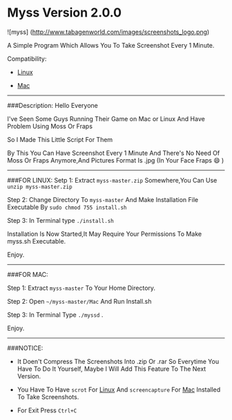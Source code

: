 # Myss Version 2.0.0

![myss] (http://www.tabagenworld.com/images/screenshots_logo.png)

A Simple Program Which Allows You To Take Screenshot Every 1 Minute.

 Compatibility:
 
* [Linux](#Linux)

* [Mac](#Mac)

---

###Description:
Hello Everyone

I've Seen Some Guys Running Their Game on Mac or Linux And Have Problem Using Moss Or Fraps

So I Made This Little Script For Them

By This You Can Have Screenshot Every 1 Minute And There's No Need Of Moss Or Fraps Anymore,And Pictures Format Is .jpg (In Your Face Fraps :smile: )

---

###FOR LINUX:
Setp 1: Extract `myss-master.zip` Somewhere,You Can Use `unzip myss-master.zip` 

Step 2: Change Directory To `myss-master` And Make Installation File Executable By `sudo chmod 755 install.sh`

Step 3: In Terminal type `./install.sh`

Installation Is Now Started,It May Require Your Permissions To Make myss.sh Executable.

Enjoy.

---

###FOR MAC:

Step 1: Extract `myss-master` To Your Home Directory.

Step 2: Open `~/myss-master/Mac` And Run Install.sh

Step 3: In Terminal Type `./myssd` .

Enjoy.

---

###NOTICE:

* It Doen't Compress The Screenshots Into .zip Or .rar So Everytime You Have To Do It Yourself, Maybe I Will Add This Feature To The Next Version.

* You Have To Have `scrot` For [Linux](#Linux) And `screencapture` For [Mac](#Mac) Installed To Take Screenshots.

* For Exit Press `Ctrl+C`
